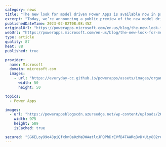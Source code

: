 ```yaml
---
category: news
title: "The new look for model driven Power Apps is available now in preview"
excerpt: "Today, we’re announcing a public preview of the new model driven app experience and providing an update on new controls coming to canvas apps in the spring timeframe. Before driving into the details on what the new model driven app experience brings, I want to provide some context about the enhancements"
publishedDateTime: 2023-02-02T08:08:45Z
originalUrl: "https://powerapps.microsoft.com/en-us/blog/the-new-look-for-model-driven-power-apps-is-available-now-in-preview/"
webUrl: "https://powerapps.microsoft.com/en-us/blog/the-new-look-for-model-driven-power-apps-is-available-now-in-preview/"
type: article
quality: 87
heat: 88
published: true

provider:
  name: Microsoft
  domain: microsoft.com
  images:
    - url: "https://everyday-cc.github.io/powerapps/assets/images/organizations/microsoft.com-50x50.jpg"
      width: 50
      height: 50

topics:
  - Power Apps

images:
  - url: "https://powerappsblogscdn.azureedge.net/wp-content/uploads/2023/02/image-1.png"
    width: 975
    height: 589
    isCached: true

secured: "SG6ELoy99o48piQfxkn0a0zMaDWAatlcJPQPhDrEVfB4TAWRqBvD+Uiy802rucjbhU/nNX/uiudRoW0F7hq8wvcktt6h50Z41EpVStf1YRt+2piUU5sSWy92X1EfimHb0P/ES/Kq0h7lxmS2jnUCIPqObEBBcfS7wMznNPD7ecaoXzv1RMbFxy1Tayn4CCD9khIxeJ/U8hJAmbpfansP/9RzEf717LdhgF7BuTA/GNAhEm+oyblyY8Zxu51EI3WuoR1fHdkygOpv9Iz0JrYKqpg6jnUiv/XwN7dCsTF6D5gcVDmnT30yCItOue5Xq8tW1OfwsZ2kfmEaEhb+d2wtFisRRXLpJOPyc8rJwEHwWlA=;cVKujlPV9jI5m204rjUVjQ=="
---
```


